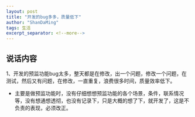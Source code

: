 ```yaml
---
layout: post
title: "开发的bug多多，质量低下"
author: "ShanDaMing"
tags: 生活
excerpt_separator: <!--more-->
---
```


## 说话内容
1、开发的预监功能bug太多，<!--more-->整天都是在修改，出一个问题，修改一个问题，在测试，然后又有问题，在修改，一直重复，浪费很多时间，质量效率低下。
* 主要是做预监功能时，没有仔细想想预监功能的各个场景，条件，联系情况等，没有想通想透彻，也没有记录下，只是大概的想了下，就开发了，这是不负责的表现，必须改正。
